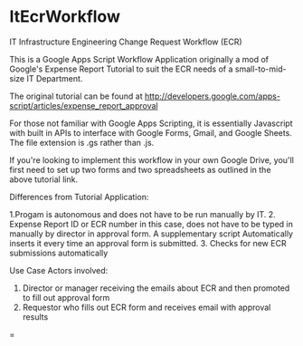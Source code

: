 ItEcrWorkflow
=============

IT Infrastructure Engineering Change Request Workflow (ECR)

This is a Google Apps Script Workflow Application originally a mod of 
Google's Expense Report Tutorial to suit the ECR needs of a small-to-mid-size IT Department.

The original tutorial can be found at
http://developers.google.com/apps-script/articles/expense_report_approval

For those not familiar with Google Apps Scripting, it is essentially Javascript with built in APIs to interface with  Google Forms, Gmail, and Google Sheets. The file extension is .gs rather than .js.

If you're looking to implement this workflow in your own Google Drive, you'll first need to set up two forms and two spreadsheets as outlined in the above tutorial link.


Differences from Tutorial Application:

1.Progam is autonomous and does not have to be run
manually by IT.
2. Expense Report ID or ECR number in this case, does not have
to be typed in manually by director in approval form. A supplementary
script Automatically inserts it every time an approval form is submitted.
3. Checks for new ECR submissions automatically


Use Case Actors involved:

1. Director or manager receiving the emails about ECR and then promoted to fill out approval form
2. Requestor who fills out ECR form and receives email with approval results


=
